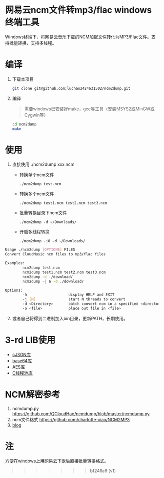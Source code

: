 网易云ncm文件转mp3/flac windows终端工具
=======


Windows终端下，将网易云音乐下载的NCM加密文件转化为MP3/Flac文件。支持批量转换，支持多线程。

# 编译

1. 下载本项目

   ```bash
   git clone git@github.com:luchao2424631502/ncm2dump.git
   ```

2. 编译

   > 需要windows已安装好make，gcc等工具（安装MSYS2或MinGW或Cygwin等）

   ```bash
   cd ncm2dump
   make
   ```

# 使用

1. 直接使用 ./ncm2dump xxx.ncm

   * 转换单个ncm文件 

     `./ncm2dump test.ncm`

   * 转换多个ncm文件 

     `./ncm2dump test1.ncm test2.ncm test3.ncm`

   * 批量转换目录下ncm文件 

     `./ncm2dump -d ~/Downloads/`

   * 开启多线程转换

     `./ncm2dump -j8 -d ~/Downloads/`

```bash
Usage ./ncm2dump [OPTIONS] FILES
Convert CloudMusic ncm files to mp3/flac files

Examples:
        ncm2dump test.ncm
        ncm2dump test1.ncm test2.ncm test3.ncm
        ncm2dump -d ./download/
        ncm2dump -j 6 -d ./download/

Options:
        -h                   display HELP and EXIT
        -j [N]               start N threads to convert
        -d <Directory>       batch convert ncm in a specified <directory>
        -o <file>            place out file in <file>
```

2. 或者自己将得到二进制加入bin目录，更新PATH，长期使用。

# 3-rd LIB使用

* [cJSON库](https://github.com/DaveGamble/cJSON/tree/master)
* [base64库](https://github.com/jwerle/b64.c/tree/master)
* [AES库](https://github.com/kokke/tiny-AES-c)
* [C线程池库](https://github.com/Pithikos/C-Thread-Pool/tree/master)

# NCM解密参考

1. ncmdump.py https://github.com/QCloudHao/ncmdump/blob/master/ncmdump.py
2. ncm文件格式 https://github.com/charlotte-xiao/NCM2MP3
3. [blog](https://www.cnblogs.com/cyx-b/p/13443003.html#%E9%9F%B3%E9%A2%91%E7%9F%A5%E8%AF%86%E7%AE%80%E4%BB%8B)

# 注

方便在windows上用网易云下歌后直接批量转换格式。

>>>>>>> bf248a6 (v1)
